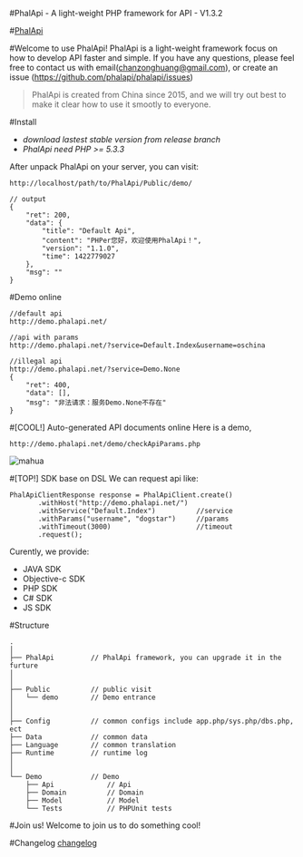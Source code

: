 #PhalApi - A light-weight PHP framework for API  - V1.3.2
  
#[PhalApi](https://github.com/phalapi/phalapi)  

#Welcome to use PhalApi!
PhalApi is a light-weight framework focus on how to develop API faster and simple.
If you have any questions, please feel free to contact us with email(chanzonghuang@gmail.com), or create an issue (https://github.com/phalapi/phalapi/issues)
  
> PhalApi is created from China since 2015, and we will try out best to make it clear how to use it smootly to everyone.   

#Install
+ *download lastest stable version from release branch*
+ *PhalApi need PHP >= 5.3.3*
  
After unpack PhalApi on your server, you can visit:
```
http://localhost/path/to/PhalApi/Public/demo/

// output
{
    "ret": 200,
    "data": {
        "title": "Default Api",
        "content": "PHPer您好，欢迎使用PhalApi！",
        "version": "1.1.0",
        "time": 1422779027
    },
    "msg": ""
}
```
  
#Demo online
```
//default api
http://demo.phalapi.net/

//api with params
http://demo.phalapi.net/?service=Default.Index&username=oschina

//illegal api
http://demo.phalapi.net/?service=Demo.None
{
    "ret": 400,
    "data": [],
    "msg": "非法请求：服务Demo.None不存在"
}
```
  
#[COOL!] Auto-generated API documents online
Here is a demo,
```
http://demo.phalapi.net/demo/checkApiParams.php
```
![mahua](http://7qnay5.com1.z0.glb.clouddn.com/20150613.png)

#[TOP!] SDK base on DSL
We can request api like:
```
PhalApiClientResponse response = PhalApiClient.create()
       .withHost("http://demo.phalapi.net/")
       .withService("Default.Index")          //service
       .withParams("username", "dogstar")     //params
       .withTimeout(3000)                     //timeout
       .request();
```
  
Curently, we provide:
 + JAVA SDK 
 + Objective-c SDK
 + PHP SDK
 + C# SDK
 + JS SDK
   
#Structure
```
.
│
├── PhalApi         // PhalApi framework, you can upgrade it in the furture
│
│
├── Public          // public visit
│   └── demo        // Demo entrance
│
│
├── Config          // common configs include app.php/sys.php/dbs.php, ect
├── Data            // common data
├── Language        // common translation
├── Runtime         // runtime log
│
│
└── Demo            // Demo
    ├── Api             // Api
    ├── Domain          // Domain
    ├── Model           // Model
    └── Tests           // PHPUnit tests

```
  
#Join us!
Welcome to join us to do something cool!

#Changelog
[changelog](http://www.phalapi.net/wikis/%5B5.6%5D-%E6%9B%B4%E6%96%B0%E6%97%A5%E8%AE%B0.html)